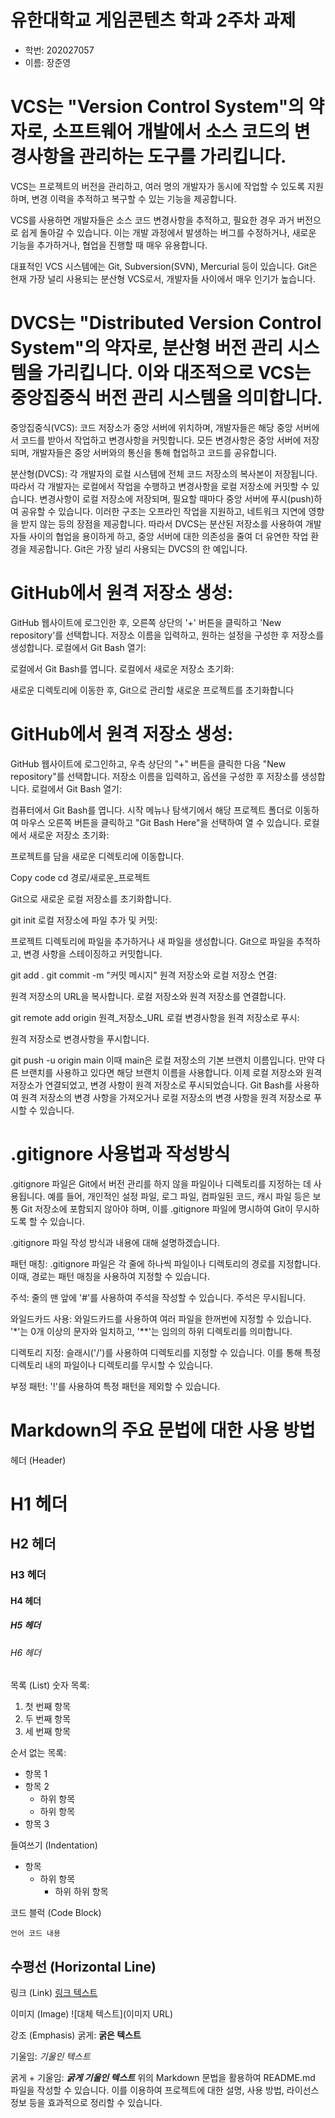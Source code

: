 # 유한대학교 게임콘텐츠 학과 2주차 과제
* 학번: 202027057
* 이름: 장준영

# VCS는 "Version Control System"의 약자로, 소프트웨어 개발에서 소스 코드의 변경사항을 관리하는 도구를 가리킵니다. 
VCS는 프로젝트의 버전을 관리하고, 여러 명의 개발자가 동시에 작업할 수 있도록 지원하며, 변경 이력을 추적하고 복구할 수 있는 기능을 제공합니다.

VCS를 사용하면 개발자들은 소스 코드 변경사항을 추적하고, 필요한 경우 과거 버전으로 쉽게 돌아갈 수 있습니다. 
이는 개발 과정에서 발생하는 버그를 수정하거나, 새로운 기능을 추가하거나, 협업을 진행할 때 매우 유용합니다.

대표적인 VCS 시스템에는 Git, Subversion(SVN), Mercurial 등이 있습니다. Git은 현재 가장 널리 사용되는 분산형 VCS로서, 개발자들 사이에서 매우 인기가 높습니다.

# DVCS는 "Distributed Version Control System"의 약자로, 분산형 버전 관리 시스템을 가리킵니다. 이와 대조적으로 VCS는 중앙집중식 버전 관리 시스템을 의미합니다.

중앙집중식(VCS):
코드 저장소가 중앙 서버에 위치하며, 개발자들은 해당 중앙 서버에서 코드를 받아서 작업하고 변경사항을 커밋합니다.
모든 변경사항은 중앙 서버에 저장되며, 개발자들은 중앙 서버와의 통신을 통해 협업하고 코드를 공유합니다.

분산형(DVCS):
각 개발자의 로컬 시스템에 전체 코드 저장소의 복사본이 저장됩니다. 따라서 각 개발자는 로컬에서 작업을 수행하고 변경사항을 로컬 저장소에 커밋할 수 있습니다.
변경사항이 로컬 저장소에 저장되며, 필요할 때마다 중앙 서버에 푸시(push)하여 공유할 수 있습니다.
이러한 구조는 오프라인 작업을 지원하고, 네트워크 지연에 영향을 받지 않는 등의 장점을 제공합니다.
따라서 DVCS는 분산된 저장소를 사용하여 개발자들 사이의 협업을 용이하게 하고, 
중앙 서버에 대한 의존성을 줄여 더 유연한 작업 환경을 제공합니다. Git은 가장 널리 사용되는 DVCS의 한 예입니다.

# GitHub에서 원격 저장소 생성:

GitHub 웹사이트에 로그인한 후, 오른쪽 상단의 '+' 버튼을 클릭하고 'New repository'를 선택합니다.
저장소 이름을 입력하고, 원하는 설정을 구성한 후 저장소를 생성합니다.
로컬에서 Git Bash 열기:

로컬에서 Git Bash를 엽니다.
로컬에서 새로운 저장소 초기화:

새로운 디렉토리에 이동한 후, Git으로 관리할 새로운 프로젝트를 초기화합니다 

# GitHub에서 원격 저장소 생성:

GitHub 웹사이트에 로그인하고, 우측 상단의 "+" 버튼을 클릭한 다음 "New repository"를 선택합니다.
저장소 이름을 입력하고, 옵션을 구성한 후 저장소를 생성합니다.
로컬에서 Git Bash 열기:

컴퓨터에서 Git Bash를 엽니다. 시작 메뉴나 탐색기에서 해당 프로젝트 폴더로 이동하여 마우스 오른쪽 버튼을 클릭하고 "Git Bash Here"을 선택하여 열 수 있습니다.
로컬에서 새로운 저장소 초기화:

프로젝트를 담을 새로운 디렉토리에 이동합니다.

Copy code
cd 경로/새로운_프로젝트

Git으로 새로운 로컬 저장소를 초기화합니다.

git init
로컬 저장소에 파일 추가 및 커밋:

프로젝트 디렉토리에 파일을 추가하거나 새 파일을 생성합니다.
Git으로 파일을 추적하고, 변경 사항을 스테이징하고 커밋합니다.

git add .
git commit -m "커밋 메시지"
원격 저장소와 로컬 저장소 연결:

원격 저장소의 URL을 복사합니다.
로컬 저장소와 원격 저장소를 연결합니다.

git remote add origin 원격_저장소_URL
로컬 변경사항을 원격 저장소로 푸시:

원격 저장소로 변경사항을 푸시합니다.

git push -u origin main
이때 main은 로컬 저장소의 기본 브랜치 이름입니다. 만약 다른 브랜치를 사용하고 있다면 해당 브랜치 이름을 사용합니다.
이제 로컬 저장소와 원격 저장소가 연결되었고, 변경 사항이 원격 저장소로 푸시되었습니다. Git Bash를 사용하여 원격 저장소의 변경 사항을 가져오거나 로컬 저장소의 변경 사항을 원격 저장소로 푸시할 수 있습니다.

# .gitignore 사용법과 작성방식  
.gitignore 파일은 Git에서 버전 관리를 하지 않을 파일이나 디렉토리를 지정하는 데 사용됩니다. 예를 들어, 개인적인 설정 파일, 로그 파일, 컴파일된 코드, 캐시 파일 등은 보통 Git 저장소에 포함되지 않아야 하며, 이를 .gitignore 파일에 명시하여 Git이 무시하도록 할 수 있습니다.

.gitignore 파일 작성 방식과 내용에 대해 설명하겠습니다.

패턴 매칭: .gitignore 파일은 각 줄에 하나씩 파일이나 디렉토리의 경로를 지정합니다. 이때, 경로는 패턴 매칭을 사용하여 지정할 수 있습니다.

주석: 줄의 맨 앞에 '#'를 사용하여 주석을 작성할 수 있습니다. 주석은 무시됩니다.

와일드카드 사용: 와일드카드를 사용하여 여러 파일을 한꺼번에 지정할 수 있습니다. '*'는 0개 이상의 문자와 일치하고, '**'는 임의의 하위 디렉토리를 의미합니다.

디렉토리 지정: 슬래시('/')를 사용하여 디렉토리를 지정할 수 있습니다. 이를 통해 특정 디렉토리 내의 파일이나 디렉토리를 무시할 수 있습니다.

부정 패턴: '!'를 사용하여 특정 패턴을 제외할 수 있습니다.

# Markdown의 주요 문법에 대한 사용 방법

헤더 (Header)

# H1 헤더
## H2 헤더
### H3 헤더
#### H4 헤더
##### H5 헤더
###### H6 헤더

목록 (List)
숫자 목록:
1. 첫 번째 항목
2. 두 번째 항목
3. 세 번째 항목

순서 없는 목록:
- 항목 1
- 항목 2
  * 하위 항목
  * 하위 항목
- 항목 3

들여쓰기 (Indentation)
- 항목
  - 하위 항목
    - 하위 하위 항목

코드 블럭 (Code Block)

​```언어
코드 내용
​```


수평선 (Horizontal Line)
---

링크 (Link)
[링크 텍스트](URL)

이미지 (Image)
![대체 텍스트](이미지 URL)

강조 (Emphasis)
굵게:
**굵은 텍스트**

기울임:
*기울인 텍스트*

굵게 + 기울임:
***굵게 기울인 텍스트***
위의 Markdown 문법을 활용하여 README.md 파일을 작성할 수 있습니다. 이를 이용하여 프로젝트에 대한 설명, 사용 방법, 라이선스 정보 등을 효과적으로 정리할 수 있습니다.
